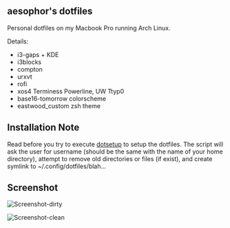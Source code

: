 ## aesophor's dotfiles
Personal dotfiles on my Macbook Pro running Arch Linux.
 
Details:
* i3-gaps + KDE
* i3blocks
* compton
* urxvt
* rofi
* xos4 Terminess Powerline, UW Ttyp0
* base16-tomorrow colorscheme
* eastwood_custom zsh theme


## Installation Note
Read before you try to execute <a href="https://github.com/aesophor/dotfiles/blob/master/bin/dotsetup">dotsetup</a> to setup the dotfiles. The script will ask the user for username (should be the same with the name of your home directory), attempt to remove old directories or files (if exist), and create symlink to ~/.config/dotfiles/blah...
 
 
## Screenshot
![Screenshot-dirty](https://github.com/aesophor/dotfiles/raw/master/scrot/screenshot.png)
 
![Screenshot-clean](https://github.com/aesophor/dotfiles/raw/master/scrot/screenshot-clean.png)
 
